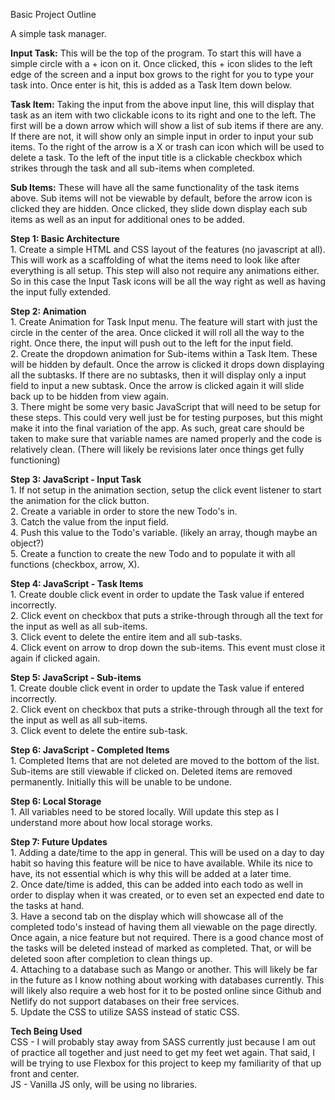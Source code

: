 Basic Project Outline

A simple task manager.

<strong>Input Task:</strong> This will be the top of the program. To start this will have a simple circle with a + icon on it. 
Once clicked, this + icon slides to the left edge of the screen and a input box grows to the right for you to 
type your task into. Once enter is hit, this is added as a Task Item down below.

<strong>Task Item:</strong> Taking the input from the above input line, this will display that task as an item with two clickable
icons to its right and one to the left. The first will be a down arrow which will show a list of sub items if there are any. If 
there are not, it will show only an simple input in order to input your sub items. To the right of the arrow is a X or trash can 
icon which will be used to delete a task. To the left of the input title is a clickable checkbox which strikes through the task
and all sub-items when completed.

<strong>Sub Items:</strong> These will have all the same functionality of the task items above. Sub items will not be viewable 
by default, before the arrow icon is clicked they are hidden. Once clicked, they slide down display each sub items as well as an
input for additional ones to be added.


<strong>Step 1: Basic Architecture</strong><br>
    1. Create a simple HTML and CSS layout of the features (no javascript at all). This will work as a scaffolding of what the items
    need to look like after everything is all setup. This step will also not require any animations either. So in this case the Input
    Task icons will be all the way right as well as having the input fully extended.

<strong>Step 2: Animation</strong><br>
    1. Create Animation for Task Input menu. The feature will start with just the circle in the center of the area. Once clicked it will
    roll all the way to the right. Once there, the input will push out to the left for the input field. 
<br>
    2. Create the dropdown animation for Sub-items within a Task Item. These will be hidden by default. Once the arrow is clicked it drops
    down displaying all the subtasks. If there are no subtasks, then it will display only a input field to input a new subtask. Once the
    arrow is clicked again it will slide back up to be hidden from view again.
<br>
    3. There might be some very basic JavaScript that will need to be setup for these steps. This could very well just be for testing purposes,
    but this might make it into the final variation of the app. As such, great care should be taken to make sure that variable names are named 
    properly and the code is relatively clean. (There will likely be revisions later once things get fully functioning)

<strong>Step 3: JavaScript - Input Task</strong><br>
    1. If not setup in the animation section, setup the click event listener to start the animation for the click button.<br>
    2. Create a variable in order to store the new Todo's in.<br>
    3. Catch the value from the input field.<br>
    4. Push this value to the Todo's variable. (likely an array, though maybe an object?)<br>
    5. Create a function to create the new Todo and to populate it with all functions (checkbox, arrow, X).<br>

<strong>Step 4: JavaScript - Task Items</strong><br>
    1. Create double click event in order to update the Task value if entered incorrectly.<br>
    2. Click event on checkbox that puts a strike-through through all the text for the input as well as all sub-items.<br>
    3. Click event to delete the entire item and all sub-tasks.<br>
    4. Click event on arrow to drop down the sub-items. This event must close it again if clicked again.<br>

<strong>Step 5: JavaScript - Sub-items</strong><br>
    1. Create double click event in order to update the Task value if entered incorrectly.<br>
    2. Click event on checkbox that puts a strike-through through all the text for the input as well as all sub-items.<br>
    3. Click event to delete the entire sub-task.<br>

<strong>Step 6: JavaScript - Completed Items</strong><br>
    1. Completed Items that are not deleted are moved to the bottom of the list. Sub-items are still viewable if clicked on. Deleted items are
    removed permanently. Initially this will be unable to be undone.

<strong>Step 6: Local Storage</strong><br>
    1. All variables need to be stored locally. Will update this step as I understand more about how local storage works.

<strong>Step 7: Future Updates</strong><br>
    1. Adding a date/time to the app in general. This will be used on a day to day habit so having this feature will be nice to have available.
    While its nice to have, its not essential which is why this will be added at a later time.<br>
    2. Once date/time is added, this can be added into each todo as well in order to display when it was created, or to even set an expected
    end date to the tasks at hand. <br>
    3. Have a second tab on the display which will showcase all of the completed todo's instead of having them all viewable on the page directly.
    Once again, a nice feature but not required. There is a good chance most of the tasks will be deleted instead of marked as completed.
    That, or will be deleted soon after completion to clean things up. <br>
    4. Attaching to a database such as Mango or another. This will likely be far in the future as I know nothing about working with
    databases currently. This will likely also require a web host for it to be posted online since Github and Netlify do not support
    databases on their free services. <br>
    5. Update the CSS to utilize SASS instead of static CSS. <br>


<strong>Tech Being Used</strong><br>
    CSS - I will probably stay away from SASS currently just because I am out of practice all together and just need to get my feet wet again.
    That said, I will be trying to use Flexbox for this project to keep my familiarity of that up front and center.<br>
    JS - Vanilla JS only, will be using no libraries.